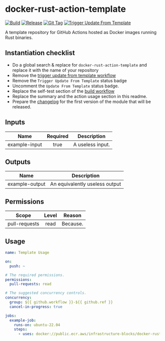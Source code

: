 # docker-rust-action-template
[![Build](https://github.com/infrastructure-blocks/docker-rust-action-template/actions/workflows/build.yml/badge.svg)](https://github.com/infrastructure-blocks/docker-rust-action-template/actions/workflows/build.yml)
[![Release](https://github.com/infrastructure-blocks/docker-rust-action-template/actions/workflows/release.yml/badge.svg)](https://github.com/infrastructure-blocks/docker-rust-action-template/actions/workflows/release.yml)
[![Git Tag](https://github.com/infrastructure-blocks/docker-rust-action-template/actions/workflows/git-tag.yml/badge.svg)](https://github.com/infrastructure-blocks/docker-rust-action-template/actions/workflows/git-tag.yml)
[![Trigger Update From Template](https://github.com/infrastructure-blocks/docker-rust-action-template/actions/workflows/trigger-update-from-template.yml/badge.svg)](https://github.com/infrastructure-blocks/docker-rust-action-template/actions/workflows/trigger-update-from-template.yml)

[//]: # ([![Update From Template]&#40;https://github.com/infrastructure-blocks/docker-rust-action-template/actions/workflows/update-from-template.yml/badge.svg&#41;]&#40;https://github.com/infrastructure-blocks/docker-rust-action-template/actions/workflows/update-from-template.yml&#41;)

A template repository for GitHub Actions hosted as Docker images running Rust binaries.

## Instantiation checklist

- Do a global search & replace for `docker-rust-action-template` and replace it with the name of your repository
- Remove the [trigger update from template workflow](.github/workflows/trigger-update-from-template.yml)
- Remove the `Trigger Update From Template` status badge
- Uncomment the `Update From Template` status badge.
- Replace the self-test section of the [build workflow](.github/workflows/build.yml)
- Replace the summary and the action usage section in this readme.
- Prepare the [changelog](CHANGELOG.md) for the first version of the module that will be released.

## Inputs

|     Name      | Required | Description      |
|:-------------:|:--------:|------------------|
| example-input |   true   | A useless input. |

## Outputs

|      Name      | Description                    |
|:--------------:|--------------------------------|
| example-output | An equivalently useless output |

## Permissions

|     Scope     | Level | Reason   |
|:-------------:|:-----:|----------|
| pull-requests | read  | Because. |

## Usage

```yaml
name: Template Usage

on:
  push: ~

# The required permissions.
permissions:
  pull-requests: read

# The suggested concurrency controls.
concurrency:
  group: ${{ github.workflow }}-${{ github.ref }}
  cancel-in-progress: true

jobs:
  example-job:
    runs-on: ubuntu-22.04
    steps:
      - uses: docker://public.ecr.aws/infrastructure-blocks/docker-rust-action-template:v1
```
